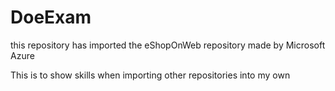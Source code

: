 # DoeExam
this repository has imported the eShopOnWeb repository
made by Microsoft Azure

This is to show skills when importing other repositories
into my own
